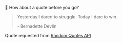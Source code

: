📣 How about a quote before you go?

> Yesterday I dared to struggle. Today I dare to win.
>
> <p>- Bernadette Devlin</p>

Quote requested from [Random Quotes API](https://github.com/lukePeavey/quotable)
